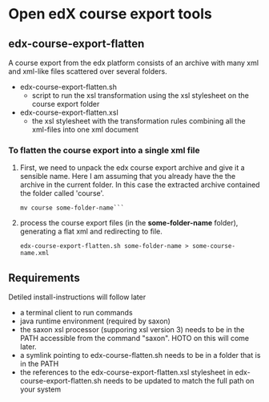# Open edX course export tools

## edx-course-export-flatten
A course export from the edx platform consists of an archive with many xml and xml-like files scattered over several folders.
- edx-course-export-flatten.sh
  - script to run the xsl transformation using the xsl stylesheet on the course export folder
- edx-course-export-flatten.xsl
  - the xsl stylesheet with the transformation rules combining all the xml-files into one xml document

### To flatten the course export into a single xml file
1. First, we need to unpack the edx course export archive and give it a sensible name. Here I am assuming that you already have the the archive in the current folder. In this case the extracted archive contained the folder called 'course'.

   ```tar -xvzf archive-name.tar.gz
   mv course some-folder-name```

2. process the course export files (in the **some-folder-name** folder), generating a flat xml and redirecting to file.

   ```edx-course-export-flatten.sh some-folder-name > some-course-name.xml```

## Requirements
Detiled install-instructions will follow later
- a terminal client to run commands
- java runtime environment (required by saxon)
- the saxon xsl processor (supporing xsl version 3) needs to be in the PATH accessible from the command "saxon". HOTO on this will come later.
- a symlink pointing to edx-course-flatten.sh needs to be in a folder that is in the PATH
- the references to the edx-course-export-flatten.xsl stylesheet in edx-course-export-flatten.sh needs to be updated to match the full path on your system
